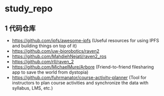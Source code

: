 # study_repo
## 1 代码仓库
   - https://github.com/ipfs/awesome-ipfs (Useful resources for using IPFS and building things on top of it)
   - https://github.com/uw-biorobotics/raven2
   - https://github.com/MahdiehNejati/raven2_ros
   - https://github.com/rll/raven_2
   - https://github.com/MichaelMure/Arbore (Friend-to-friend filesharing app to save the world from dystopia)
   - https://github.com/fuhrmanator/course-activity-planner (Tool for instructors to plan course activities and synchronize the data with syllabus, LMS, etc.)
